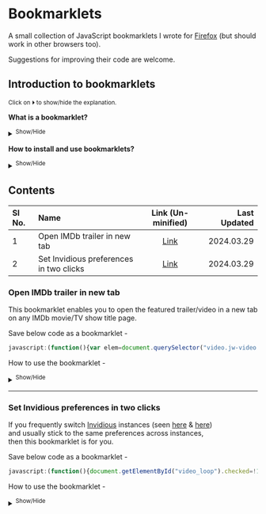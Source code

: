 <!--
Todo:
* solve random selection in IMDb  

; https://github.com/xypha/Bookmarklets/edit/main/README.md
; Last updated 2024.04.11
-->

# Bookmarklets  

  A small collection of JavaScript bookmarklets I wrote for [Firefox](https://www.mozilla.org/en-US/firefox/new/) (but should work in other browsers too).  

  Suggestions for improving their code are welcome.  
  
## Introduction to bookmarklets  
  <sup>Click on ⏵ to show/hide the explanation.</sup>  
  
  **What is a bookmarklet?**  
  
  <details>
  <summary><sup>Show/Hide</sup></summary>  
  
  > Bookmarklets are saved and used as normal bookmarks in any web browser.  
  >  
  > Each bookmarklet (or simply marklet) contains [JavaScript](https://en.wikipedia.org/wiki/JavaScript) commands and as such, they are simple "one-click" tools which add functionality to the browser. Hence, each file ends with a `.js` extension.  
  >  
  > Bookmarklets always begin with `javascript:`.  Some browsers automatically delete this label when pasting, so make sure it's there.  
  > Bookmarklet code shown below is *minified* i.e., it contains only the information a computer needs to execute the commands quickly.  
  > Copy and paste the code at [UnMinify.com](https://unminify.com/) to expand it so it is easier for humans to read, or visit un-minified link in contents to view the original code with comments.   
  > If you choose to alter the un-minified code to your own needs, use [Minify JS](https://www.minifier.org/) to compact it before bookmarklet creation.  
  > 
  > Visit [Wikipedia](https://en.wikipedia.org/wiki/Bookmarklet) to learn more about bookmarklets.  
  
  </details>
  
  **How to install and use bookmarklets?**  
  
  <details>
  <summary><sup>Show/Hide</sup></summary>  
  
  > "Installation" of a bookmarklet is performed by creating a new bookmark, and pasting the code into the `URL` destination field.  
  > 
  > <sub>Image: 'Add bookmark' window in Firefox - paste bookmarklet code in **URL** field</sub>
  > 
  > ![Add bookmark window in Firefox - paste bookmarklet code in ~URL~ field](https://github.com/xypha/Bookmarklets/assets/12472214/97fb5be9-361d-4eb3-9d56-16d972692a6d)  
  >  
  > The contents of `Name`, `Tags` or `Keyword` fields are optional.  
  > Choose something that will make it easy for you to remember a bookmarklet's function and use it from the Bookmarks Toolbar, and locate or search for it in your browser's Bookmark Manager.  
  > You can leave these other fields blank too. The content of these fields won't change the function of the bookmarklet.  
  
  </details>

## Contents

  | Sl No.  | Name                                              | Link (Un-minified)                                                                                    | Last Updated |
  | :---    | :---                                              |    :---:                                                                                              |     ---:     |
  | 1       | Open IMDb trailer in new tab                      | [Link](https://github.com/xypha/Bookmarklets/blob/main/Open_IMDb_trailer_in_new_tab.js)               | 2024.03.29   |
  | 2       | Set Invidious preferences in two clicks           | [Link](https://github.com/xypha/Bookmarklets/blob/main/Set_Invidious_preferences_in_two_clicks.js)    | 2024.03.29   |

### **Open IMDb trailer in new tab**  
  
  This bookmarklet enables you to open the featured trailer/video in a new tab on any IMDb movie/TV show title page.  
  
  Save below code as a bookmarklet -  
  ```js
  javascript:(function(){var elem=document.querySelector("video.jw-video.jw-reset");var src=elem.getAttribute("src");window.open(src)})()
  ```  
    
  How to use the bookmarklet -  

  <details>
  <summary><sup>Show/Hide</sup></summary>  
    
  > **Step 1** - Open an IMDb page. Example: [Terminator 2](https://www.imdb.com/title/tt0103064/)  
  > **Step 2** - Click on this bookmarklet.  
  > 
  > + If a featured trailer is present next to the movie or show's poster (Image 1a), it will open in a new tab/window as per your browser setting. (Image 1b)  
  > 
  > <sub>**Image 1a**: Featured trailer (red arrow :arrow_down:) is present next to the movie or show's poster -</sub>  
  > 
  > ![Featured trailer is present next to the movie or show's poster](https://github.com/xypha/Bookmarklets/assets/12472214/917818a0-ef01-4270-bc99-94b49cbe119a)
  > 
  > <sub>**Image 1b**: Trailer will open in a new tab or window -</sub>  
  > 
  > ![Trailer will open in a new tab or window](https://github.com/xypha/Bookmarklets/assets/12472214/555f17d9-7455-4f32-8508-025441f3bbd2)
  > 
  > + If a featured trailer is **not** present, but `Videos` are present on the page (Image 1c), you can choose one of two options -  
  > 
  > - Click on this bookmarklet. A video (usually the 1st one but its random sometimes) will open in a new tab. *(or)*  
  > - Click on a desired video, wait for the page and video to load, then click on this bookmarklet. The desired video will open in a new tab/window.  
  > 
  > <sub>**Image 1c**: Movie or show's videos on the main page -</sub>  
  > 
  > ![Movie or show's videos on the main page](https://github.com/xypha/Bookmarklets/assets/12472214/73c050c7-eb81-44ab-a2b6-214393632258)
  > 
  > + If a featured trailer is not present **and** there are no videos, then *nothing happens* when the bookmarklet is clicked.  

  </details>
  
-----------------

### **Set Invidious preferences in two clicks**  

  If you frequently switch [Invidious](https://en.wikipedia.org/wiki/Invidious) instances (seen [here](https://docs.invidious.io/instances/) & [here](https://redirect.invidious.io/))  
  and usually stick to the same preferences across instances,  
  then this bookmarklet is for you.  
  
  Save below code as a bookmarklet -  
  ```js
  javascript:(function(){document.getElementById("video_loop").checked=!1;document.getElementById("autoplay").checked=!1;document.getElementById("continue").checked=!1;document.getElementById("continue_autoplay").checked=!1;document.getElementById("local").checked=!1;document.getElementById("listen").checked=!1;document.getElementById("speed").options[4].selected=!0;document.getElementById("quality").options[1].selected=!0;document.getElementById("quality_dash").options[6].selected=!0;document.getElementById("volume").value="50";document.getElementById("comments[0]").options[0].selected=!0;document.getElementById("comments[1]").options[0].selected=!0;document.getElementById("captions[0]").options[4].selected=!0;document.getElementById("captions[1]").options[2].selected=!0;document.getElementById("captions[2]").options[1].selected=!0;document.getElementById("related_videos").checked=!0;document.getElementById("annotations").checked=!1;document.getElementById("extend_desc").checked=!0;document.getElementById("vr_mode").checked=!1;document.getElementById("save_player_pos").checked=!0;document.getElementById("automatic_instance_redirect").checked=!0})()
  ```  
    
  How to use the bookmarklet -  

  <details>
  <summary><sup>Show/Hide</sup></summary>  
    
  > **Step 1** - Open the `Preferences` page of an Invidious instance. Example: [yewtu.be](https://yewtu.be/preferences) (Image 2a)  
  > **Step 2** - Click on this bookmarklet.  
  > **Step 3** - Check if the preferences set by the bookmarklet are as desired. (Image 2b)  
  > **Step 4** - Click on the `Save preferences` button at the bottom of the webpage.  
  > 
  > <sub>**Image 2a**: Preferences - Website defaults -</sub>  
  > 
  > ![Preferences - Website defaults](https://github.com/xypha/Bookmarklets/assets/12472214/dc46e73e-e3da-4f5e-acf6-8f2b779c29fc)
  > 
  > <sub>**Image 2b**: Preferences set by bookmarklet -</sub>  
  > 
  > ![Preferences set by bookmarklet](https://github.com/xypha/Bookmarklets/assets/12472214/4db5bc9b-0a31-4d08-9af3-bb0c896c0286)

  </details>
